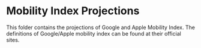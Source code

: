 # Mobility Index Projections

This folder contains the projections of Google and Apple Mobility Index. The definitions of Google/Apple mobility index can be found at their official sites.